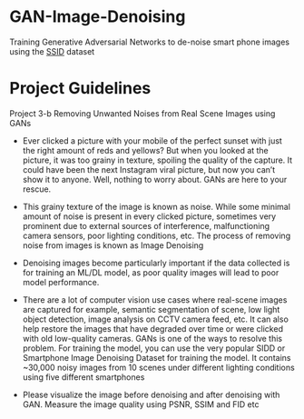 # GAN-Image-Denoising
Training Generative Adversarial Networks to de-noise smart phone images using the [SSID](https://abdokamel.github.io/sidd/) dataset


# Project Guidelines

Project 3-b Removing Unwanted Noises from Real Scene Images using GANs

- Ever clicked a picture with your mobile of the perfect sunset with just the right amount of reds and yellows? But when you looked at the picture, it was too grainy in texture, spoiling the quality of the capture. It could have been the next Instagram viral picture, but now you can’t show it to anyone. Well, nothing to worry about. GANs are here to your rescue.
- This grainy texture of the image is known as noise. While some minimal amount of noise is present in every clicked picture, sometimes very prominent due to external sources of interference, malfunctioning camera sensors, poor lighting conditions, etc. The process of removing noise from images is known as Image Denoising

- Denoising images become particularly important if the data collected is for training an ML/DL model, as poor quality images will lead to poor model performance.
- There are a lot of computer vision use cases where real-scene images are captured for example, semantic segmentation of scene, low light object detection, image analysis on CCTV camera feed, etc. It can also help restore the images that have degraded over time or were clicked with old low-quality cameras. GANs is one of the ways to resolve this problem. For training the model, you can use the very popular SIDD or Smartphone Image Denoising Dataset for training the model. It contains ~30,000 noisy images from 10 scenes under different lighting conditions using five different smartphones

- Please visualize the image before denoising and after denoising with GAN. Measure the image quality using PSNR, SSIM and FID etc